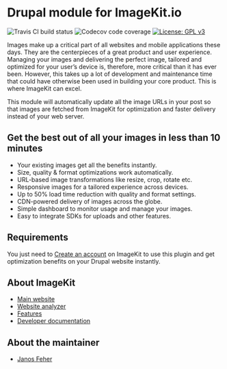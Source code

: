 # Drupal module for ImageKit.io

![Travis CI build status](https://img.shields.io/travis/aries1980/drupal_imagekit/8.x-1.x.svg)
![Codecov code coverage](https://img.shields.io/codecov/c/github/aries1980/drupal_imagekit.svg)
[![License: GPL v3](https://img.shields.io/badge/License-GPL%20v3-blue.svg)](https://github.com/aries1980/drupal_imagekit/blob/8.x-1.x/LICENSE.txt)

Images make up a critical part of all websites and mobile applications these days. They are the centerpieces of a great product and user experience. Managing your images and delivering the perfect image, tailored and optimized for your user’s device is, therefore, more critical than it has ever been. However, this takes up a lot of development and maintenance time that could have otherwise been used in building your core product. This is where ImageKit can excel.

This module will automatically update all the image URLs in your post so that images are fetched from ImageKit for optimization and faster delivery instead of your web server.

## Get the best out of all your images in less than 10 minutes

- Your existing images get all the benefits instantly.
- Size, quality & format optimizations work automatically.
- URL-based image transformations like resize, crop, rotate etc.
- Responsive images for a tailored experience across devices.
- Up to 50% load time reduction with quality and format settings.
- CDN-powered delivery of images across the globe.
- Simple dashboard to monitor usage and manage your images.
- Easy to integrate SDKs for uploads and other features.

## Requirements

You just need to [Create an account](https://imagekit.io/registration) on ImageKit to use this plugin and get optimization benefits on your Drupal website instantly.

## About ImageKit

- [Main website](https://imagekit.io/)
- [Website analyzer](https://imagekit.io/)
- [Features](https://imagekit.io/)
- [Developer documentation](https://imagekit.io/)

## About the maintainer

- [Janos Feher](https://www.janosfeher.com)
